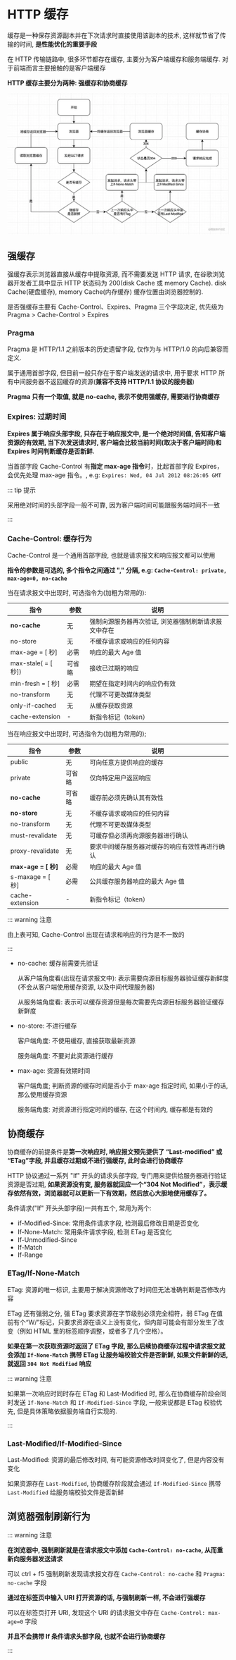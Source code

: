 # HTTP 缓存

缓存是一种保存资源副本并在下次请求时直接使用该副本的技术, 这样就节省了传输的时间, **是性能优化的重要手段**

在 HTTP 传输链路中, 很多环节都存在缓存, 主要分为客户端缓存和服务端缓存. 对于前端而言主要接触的是客户端缓存

**HTTP 缓存主要分为两种: 强缓存和协商缓存**

![Http缓存.jpg](/img/08.png)

## 强缓存

强缓存表示浏览器直接从缓存中提取资源, 而不需要发送 HTTP 请求, 在谷歌浏览器开发者工具中显示 HTTP 状态码为 200(disk Cache 或 memory Cache). disk Cache(硬盘缓存), memory Cache(内存缓存) 缓存位置由浏览器控制的.

是否强缓存主要有 Cache-Control、Expires、Pragma 三个字段决定, 优先级为 Pragma > Cache-Control > Expires

### Pragma

Pragma 是 HTTP/1.1 之前版本的历史遗留字段, 仅作为与 HTTP/1.0 的向后兼容而定义.

属于通用首部字段, 但目前一般只存在于客户端发送的请求中, 用于要求 HTTP 所有中间服务器不返回缓存的资源(**兼容不支持 HTTP/1.1 协议的服务器**)

**Pragma 只有一个取值, 就是 no-cache, 表示不使用强缓存, 需要进行协商缓存**

### Expires: 过期时间

**Expires 属于响应头部字段, 只存在于响应报文中, 是一个绝对时间值, 告知客户端资源的有效期, 当下次发送请求时, 客户端会比较当前时间(取决于客户端时间)和 Expires 时间判断缓存是否新鲜.**

当首部字段 Cache-Control 有**指定 max-age 指令**时，比起首部字段 Expires，会优先处理 max-age 指令。, e.g: `Expires: Wed, 04 Jul 2012 08:26:05 GMT`

::: tip 提示

采用绝对时间的头部字段一般不可靠, 因为客户端时间可能跟服务端时间不一致

:::

### Cache-Control: 缓存行为

Cache-Control 是一个通用首部字段, 也就是请求报文和响应报文都可以使用

**指令的参数是可选的, 多个指令之间通过 "," 分隔, e.g: `Cache-Control: private, max-age=0, no-cache`**

当在请求报文中出现时, 可选指令为(加粗为常用的):

| 指令                | 参数   | 说明                                                 |
| ------------------- | ------ | ---------------------------------------------------- |
| **no-cache**        | 无     | 强制向源服务器再次验证, 浏览器强制刷新请求报文中存在 |
| no-store            | 无     | 不缓存请求或响应的任何内容                           |
| max-age = [ 秒]     | 必需   | 响应的最大 Age 值                                    |
| max-stale( = [ 秒]) | 可省略 | 接收已过期的响应                                     |
| min-fresh = [ 秒]   | 必需   | 期望在指定时间内的响应仍有效                         |
| no-transform        | 无     | 代理不可更改媒体类型                                 |
| only-if-cached      | 无     | 从缓存获取资源                                       |
| cache-extension     | -      | 新指令标记（token）                                  |

当在响应报文中出现时, 可选指令为(加粗为常用的);

| 指令                | 参数   | 说明                                           |
| ------------------- | ------ | ---------------------------------------------- |
| public              | 无     | 可向任意方提供响应的缓存                       |
| private             | 可省略 | 仅向特定用户返回响应                           |
| **no-cache**        | 可省略 | 缓存前必须先确认其有效性                       |
| **no-store**        | 无     | 不缓存请求或响应的任何内容                     |
| no-transform        | 无     | 代理不可更改媒体类型                           |
| must-revalidate     | 无     | 可缓存但必须再向源服务器进行确认               |
| proxy-revalidate    | 无     | 要求中间缓存服务器对缓存的响应有效性再进行确认 |
| **max-age = [ 秒]** | 必需   | 响应的最大 Age 值                              |
| s-maxage = [ 秒]    | 必需   | 公共缓存服务器响应的最大 Age 值                |
| cache-extension     | -      | 新指令标记（token）                            |

::: warning 注意

由上表可知, Cache-Control 出现在请求和响应的行为是不一致的

:::

- no-cache: 缓存前需要先验证

  从客户端角度看(出现在请求报文中): 表示需要向源目标服务器验证缓存新鲜度(不会从客户端使用缓存资源, 以及中间代理服务器)

  从服务端角度看: 表示可以缓存资源但是每次需要先向源目标服务器验证缓存新鲜度

- no-store: 不进行缓存

  客户端角度: 不使用缓存, 直接获取最新资源

  服务端角度: 不要对此资源进行缓存

- max-age: 资源有效期时间

  客户端角度; 判断资源的缓存时间是否小于 max-age 指定时间, 如果小于的话, 那么使用缓存资源

  服务端角度: 对资源进行指定时间的缓存, 在这个时间内, 缓存都是有效的

## 协商缓存

协商缓存的前提条件是**第一次响应时, 响应报文预先提供了 “Last-modified” 或 “ETag”字段, 并且缓存过期或不进行强缓存, 此时会进行协商缓存**

HTTP 协议通过一系列 "If" 开头的请求头部字段, 专门用来提供给服务器进行验证资源是否过期, **如果资源没有变, 服务器就回应一个“304 Not Modified”，表示缓存依然有效，浏览器就可以更新一下有效期，然后放心大胆地使用缓存了。**

条件请求("If" 开头头部字段)一共有五个, 常用为两个:

- if-Modified-Since: 常用条件请求字段, 检测最后修改日期是否变化
- If-None-Match: 常用条件请求字段, 检测 ETag 是否变化
- If-Unmodified-Since
- If-Match
- If-Range

### ETag/If-None-Match

ETag: 资源的唯一标识, 主要用于解决资源修改了时间但无法准确判断是否修改内容

ETag 还有强弱之分, 强 ETag 要求资源在字节级别必须完全相符，弱 ETag 在值前有个“W/”标记，只要求资源在语义上没有变化，但内部可能会有部分发生了改变（例如 HTML 里的标签顺序调整，或者多了几个空格）。

**如果在第一次获取资源时返回了 ETag 字段, 那么后续协商缓存过程中请求报文就会添加 `If-None-Match` 携带 ETag 让服务端校验文件是否新鲜, 如果文件新鲜的话, 就返回 `304 Not Modified` 响应**

::: warning 注意

如果第一次响应时同时存在 ETag 和 Last-Modified 时, 那么在协商缓存阶段会同时发送 `If-None-Match` 和 `If-Modified-Since` 字段, 一般来说都是 ETag 校验优先, 但是具体策略依据服务端自行实现的.

:::

### Last-Modified/If-Modified-Since

Last-Modified: 资源的最后修改时间, 有可能资源修改时间变化了, 但是内容没有变化

如果资源存在 `Last-Modified`, 协商缓存阶段就会通过 `If-Modified-Since` 携带 `Last-Modified` 给服务端校验文件是否新鲜

## 浏览器强制刷新行为

::: warning 注意

**在浏览器中, 强制刷新就是在请求报文中添加 `Cache-Control: no-cache`, 从而重新向服务器发送请求**

可以 ctrl + f5 强制刷新发现请求报文存在 `Cache-Control: no-cache` 和 `Pragma: no-cache` 字段

**通过在标签页中输入 URI 打开资源的话, 与强制刷新一样, 不会进行强缓存**

可以在标签页打开 URI, 发现这个 URI 的请求报文中存在 `Cache-Control: max-age=0` 字段

**并且不会携带 If 条件请求头部字段, 也就不会进行协商缓存**

:::
